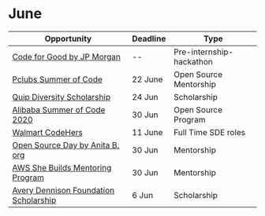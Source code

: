 # June

Opportunity|Deadline|Type
----|-----|-----
[Code for Good by JP Morgan](https://careers.jpmorgan.com/us/en/students/programs/code-for-good?search=&tags=location__AsiaPacific__India) | -- | Pre-internship-hackathon
[Pclubs Summer of Code](https://www.pclubsummerofcode.in/) | 22 June | Open Source Mentorship
[Quip Diversity Scholarship](https://quip.com/blog/2020-quip-diversity-scholarship) | 24 Jun | Scholarship
[Alibaba Summer of Code 2020](https://www.alibabacloud.com/blog/alibaba-summer-of-code-2020-leading-the-new-open-source-trend_596241) | 30 Jun | Open Source Program
[Walmart CodeHers](https://dare2compete.com/o/walmart-codehers-walmart-india-pvt-ltd-167089) | 11 June | Full Time SDE roles
[Open Source Day by Anita B. org](https://anitab.org/events-programs/open-source-day/) | 30 Jun | Mentorship
[AWS She Builds Mentoring Program](https://awsshebuildsmentoringprogram.splashthat.com/) | 30 Jun | Mentorship
[Avery Dennison Foundation Scholarship](https://www.applytoaverydennisoninvent.org/) | 6 Jun | Scholarship
